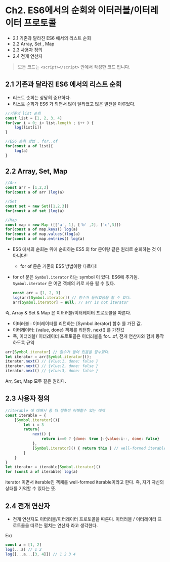 # Ch2. ES6에서의 순회와 이터러블/이터레이터 프로토콜

* 2.1 기존과 달라진 ES6 에서의 리스트 순회
* 2.2 Array, Set , Map
* 2.3  사용자 정의 
* 2.4 전개 연산자

> 모든 코드는 `<script></script>` 안에서 작성한 코드 입니다.

## 2.1 기존과 달라진 ES6 에서의 리스트 순회

* 리스트 순회는 상당히 중요하다.
* 리스트 순회가 ES6 가 되면서 많이 달라졌고 많은 발전을 이루었다.

~~~javascript
//기존의 list 순회
const list = [1, 2, 3, 4]
for(var i = 0; i< list.length ; i++ ) {
    log(list[i])
}

//ES6 순회 방법 , for..of 
for(const a of list){
    log(a)
}

~~~

## 2.2 Array, Set, Map

~~~javascript
//Arr 
const arr = [1,2,3]
for(const a of arr )log(a)

//Set
const set = new Set([1,2,3])
for(const a of set )log(a)

//Map
const map = new Map ([['a', 1], ['b' ,2], ['c',3]])
for(const a of map.keys() log(a)
for(const a of map.values()log(a)
for(const a of map.entries() log(a)
~~~

* ES6 에서의 순회는 위에 순회하는 ES5 의 for 문이랑 같은 원리로 순회하는 것 이 아니다!!

  * for of 문은 기존의 ES5 방법이랑 다르다!!

* for of 문은 `Symbol.iterator` 라는 symbol 이 있다. ES6에 추가됨.  `Symbol.iterator` 은 어떤 객체의 키로 사용 될 수 있다.

  ~~~javascript
  const arr = [1, 2, 3]
  log(arr[Symbol.iterator]) // 함수가 들어있음을 할 수 있다.
  arr[Symbol.iterator] = null; // arr is not iterator
  ~~~

즉, Array & Set & Map 은 이터러블/이터레이터 프로토콜을 따른다.

* 이터러블 : 이터레이터를 리턴하는 [Symbol.iterator] 함수 를 가진 값.
* 이터레이터: {value, done} 객체를 리턴함. next() 를 가진값
* 즉, 이터러블/ 이터레이터 프로토콜은 이터러블을 for...of, 전개 연산자와 함께 동작 하도록 규약

~~~javascript
arr[Symbol.iterator] // 함수가 들어 있음을 알수있다.
let iterator = arr[Symbol.iterator]();
iterator.next() // {vlue:1, done: false }
iterator.next() // {vlue:2, done: false }
iterator.next() // {vlue:3, done: false }
~~~

Arr, Set, Map 모두 같은 원리다.



## 2.3 사용자 정의

~~~ javascript
//iterable 에 대해서 좀 더 정확히 이해할수 있는 예제
const iterable = {
    [Symbol.iterator](){
        let i = 3
        return{
            next() {
                return i==0 ? {done: true }:{value:i--, done: false}
            },
        	[Symbol.iterator]() { return this } // well-formed iterable
        }
    }
}
let iterator = iterable[Symbol.iterator]()
for (const a of iterable) log(a)

~~~

iterator 이면서 iterable인 객체를 well-formed iterable이라고 한다. 즉, 자기 자신의 상태를 기억할 수 있다는 뜻.

## 2.4 전개 연산자

* 전개 연산자도 이터러블/이터레이터 프로토콜을 따른다. 이터러블 / 이터레이터 프로토콜을 따르는 펼치는 연산자 라고 생각한다.

Ex)

~~~javascript
const a = [1, 2]
log(...a) // 1 2 
log([...a...[3, 4]]) // 1 2 3 4 
~~~

